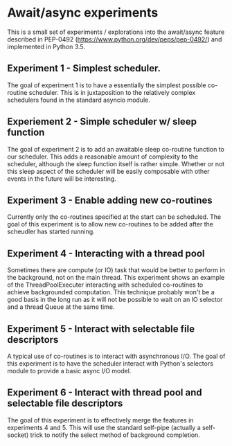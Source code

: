 # Await/async experiments

This is a small set of experiments / explorations into the await/async feature described in PEP-0492 (https://www.python.org/dev/peps/pep-0492/) and implemented in Python 3.5.


## Experiment 1 - Simplest scheduler.

The goal of experiment 1 is to have a essentially the simplest possible co-routine scheduler.
This is in juxtaposition to the relatively complex schedulers found in the standard asyncio module.

## Experiement 2 - Simple scheduler w/ sleep function

The goal of experiment 2 is to add an awaitable sleep co-routine function to our scheduler.
This adds a reasonable amount of complexity to the scheduler, although the sleep function itself is rather simple.
Whether or not this sleep aspect of the scheduler will be easily composable with other events in the future will be interesting.

## Experiment 3 - Enable adding new co-routines

Currently only the co-routines specified at the start can be scheduled.
The goal of this experiment is to allow new co-routines to be added after the scheudler has started running.

## Experiment 4 - Interacting with a thread pool

Sometimes there are compute (or IO) task that would be better to perform in the background, not on the main thread.
This experiment shows an example of the ThreadPoolExecuter interacting with scheduled co-routines to achieve backgrounded computation.
This technique probably won't be a good basis in the long run as it will not be possible to wait on an IO selector and a thread Queue at the same time.

## Experiment 5 - Interact with selectable file descriptors

A typical use of co-routines is to interact with asynchronous I/O.
The goal of this experiment is to have the scheduler interact with Python's selectors module to provide a basic async I/O model.

## Experiment 6 - Interact with thread pool and selectable file descriptors

The goal of this experiment is to effectively merge the features in experiments 4 and 5.
This will use the standard self-pipe (actually a self-socket) trick to notify the select method of background completion.
